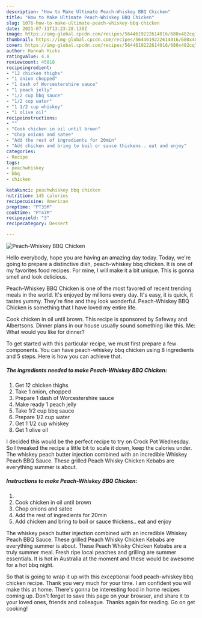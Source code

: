 ```yaml
---
description: "How to Make Ultimate Peach-Whiskey BBQ Chicken"
title: "How to Make Ultimate Peach-Whiskey BBQ Chicken"
slug: 1076-how-to-make-ultimate-peach-whiskey-bbq-chicken
date: 2021-07-11T13:23:28.136Z
image: https://img-global.cpcdn.com/recipes/5644619222614016/680x482cq70/peach-whiskey-bbq-chicken-recipe-main-photo.jpg
thumbnail: https://img-global.cpcdn.com/recipes/5644619222614016/680x482cq70/peach-whiskey-bbq-chicken-recipe-main-photo.jpg
cover: https://img-global.cpcdn.com/recipes/5644619222614016/680x482cq70/peach-whiskey-bbq-chicken-recipe-main-photo.jpg
author: Hannah Hicks
ratingvalue: 4.8
reviewcount: 45818
recipeingredient:
- "12 chicken thighs"
- "1 onion chopped"
- "1 dash of Worcestershire sauce"
- "1 peach jelly"
- "1/2 cup bbq sauce"
- "1/2 cup water"
- "1 1/2 cup whiskey"
- "1 olive oil"
recipeinstructions:
- ""
- "Cook chicken in oil until brown"
- "Chop onions and satee"
- "Add the rest of ingredients for 20min"
- "Add chicken and bring to boil or sauce thickens.. eat and enjoy"
categories:
- Recipe
tags:
- peachwhiskey
- bbq
- chicken

katakunci: peachwhiskey bbq chicken 
nutrition: 145 calories
recipecuisine: American
preptime: "PT35M"
cooktime: "PT47M"
recipeyield: "3"
recipecategory: Dessert

---
```



![Peach-Whiskey BBQ Chicken](https://img-global.cpcdn.com/recipes/5644619222614016/680x482cq70/peach-whiskey-bbq-chicken-recipe-main-photo.jpg)

Hello everybody, hope you are having an amazing day today. Today, we're going to prepare a distinctive dish, peach-whiskey bbq chicken. It is one of my favorites food recipes. For mine, I will make it a bit unique. This is gonna smell and look delicious.

Peach-Whiskey BBQ Chicken is one of the most favored of recent trending meals in the world. It's enjoyed by millions every day. It's easy, it is quick, it tastes yummy. They're fine and they look wonderful. Peach-Whiskey BBQ Chicken is something that I have loved my entire life.

Cook chicken in oil until brown. This recipe is sponsored by Safeway and Albertsons. Dinner plans in our house usually sound something like this. Me: What would you like for dinner?


To get started with this particular recipe, we must first prepare a few components. You can have peach-whiskey bbq chicken using 8 ingredients and 5 steps. Here is how you can achieve that.

<!--inarticleads1-->

##### The ingredients needed to make Peach-Whiskey BBQ Chicken:

1. Get 12 chicken thighs
1. Take 1 onion, chopped
1. Prepare 1 dash of Worcestershire sauce
1. Make ready 1 peach jelly
1. Take 1/2 cup bbq sauce
1. Prepare 1/2 cup water
1. Get 1 1/2 cup whiskey
1. Get 1 olive oil


I decided this would be the perfect recipe to try on Crock Pot Wednesday. So I tweaked the recipe a little bit to scale it down, keep the calories under. The whiskey peach butter injection combined with an incredible Whiskey Peach BBQ Sauce. These grilled Peach Whisky Chicken Kebabs are everything summer is about. 

<!--inarticleads2-->

##### Instructions to make Peach-Whiskey BBQ Chicken:

1. 
1. Cook chicken in oil until brown
1. Chop onions and satee
1. Add the rest of ingredients for 20min
1. Add chicken and bring to boil or sauce thickens.. eat and enjoy


The whiskey peach butter injection combined with an incredible Whiskey Peach BBQ Sauce. These grilled Peach Whisky Chicken Kebabs are everything summer is about. These Peach Whisky Chicken Kebabs are a truly summer meal. Fresh ripe local peaches and grilling are summer essentials. It is hot in Australia at the moment and these would be awesome for a hot bbq night. 

So that is going to wrap it up with this exceptional food peach-whiskey bbq chicken recipe. Thank you very much for your time. I am confident you will make this at home. There's gonna be interesting food in home recipes coming up. Don't forget to save this page on your browser, and share it to your loved ones, friends and colleague. Thanks again for reading. Go on get cooking!
